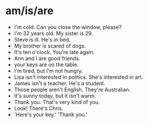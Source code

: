 # am/is/are
* I'm cold. Can you close the window, please?
* I'm 32 years old. My sister is 29.
* Steve is ill. He's in bed.
* My brother is scared of dogs.
* It's ten o'clock. You're late again.
* Ann and I are good friends.
* your keys are on the table.
* I'm tired, but I'm not hungry.
* Lisa isn't interested in politics. She's interested in art.
* James isn't a teacher. He's a student.
* Those people aren't English. They're Australian.
* It's sunny today, but it isn't warm.
* Thank you. That's very kind of you.
* Look! There's Chris.
* 'Here's your key.' 'Thank you.'
